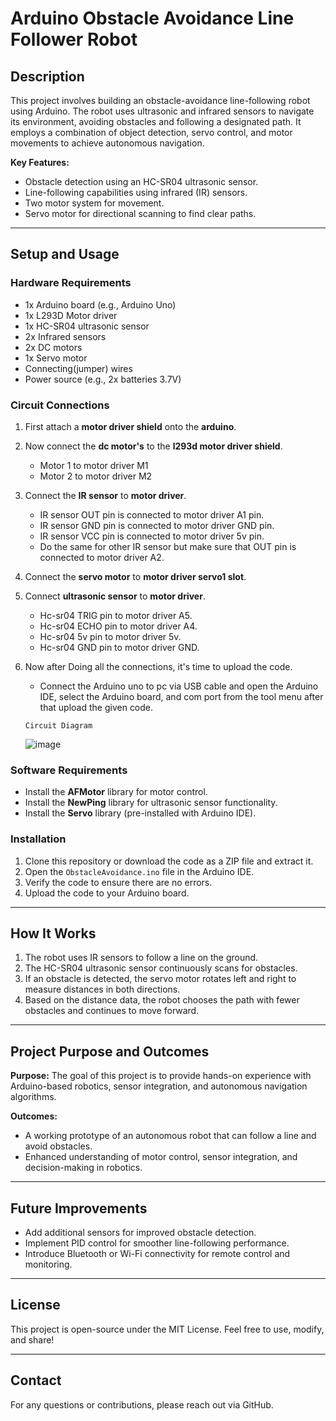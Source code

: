 # Arduino Obstacle Avoidance Line Follower Robot

## Description
This project involves building an obstacle-avoidance line-following robot using Arduino. The robot uses ultrasonic and infrared sensors to navigate its environment, avoiding obstacles and following a designated path. It employs a combination of object detection, servo control, and motor movements to achieve autonomous navigation.

**Key Features:**
- Obstacle detection using an HC-SR04 ultrasonic sensor.
- Line-following capabilities using infrared (IR) sensors.
- Two motor system for movement.
- Servo motor for directional scanning to find clear paths.

---

## Setup and Usage

### Hardware Requirements
- 1x Arduino board (e.g., Arduino Uno)
- 1x L293D Motor driver
- 1x HC-SR04 ultrasonic sensor
- 2x Infrared sensors
- 2x DC motors
- 1x Servo motor
- Connecting(jumper) wires
- Power source (e.g., 2x batteries 3.7V)

### Circuit Connections
1. First attach a **motor driver shield** onto the **arduino**.

2. Now connect the **dc motor's** to the **l293d motor driver shield**.

   - Motor 1 to motor driver M1
   - Motor 2 to motor driver M2

3. Connect the **IR sensor** to **motor driver**.

   - IR sensor OUT pin is connected to motor driver A1 pin.
   - IR sensor GND pin is connected to motor driver GND pin.
   - IR sensor VCC pin is connected to motor driver 5v pin.
   - Do the same for other IR sensor but make sure that OUT pin is connected to motor driver A2.

4. Connect the **servo motor** to **motor driver servo1 slot**.

5. Connect **ultrasonic sensor** to **motor driver**.

   - Hc-sr04 TRIG pin to motor driver A5.
   - Hc-sr04 ECHO pin to motor driver A4.
   - Hc-sr04 5v pin to motor driver 5v.
   - Hc-sr04 GND pin to motor driver GND.

6. Now after Doing all the connections, it's time to upload the code.

   - Connect the Arduino uno to pc via USB cable and open the Arduino IDE, select the Arduino board, and com port from the tool menu after that upload the given code.
     

   ```Circuit Diagram```

   ![image](https://github.com/user-attachments/assets/f9cc870e-0280-4cd7-9ce0-62f7825633e2)

### Software Requirements
- Install the **AFMotor** library for motor control.
- Install the **NewPing** library for ultrasonic sensor functionality.
- Install the **Servo** library (pre-installed with Arduino IDE).

### Installation
1. Clone this repository or download the code as a ZIP file and extract it.
2. Open the `ObstacleAvoidance.ino` file in the Arduino IDE.
3. Verify the code to ensure there are no errors.
4. Upload the code to your Arduino board.

---

## How It Works
1. The robot uses IR sensors to follow a line on the ground.
2. The HC-SR04 ultrasonic sensor continuously scans for obstacles.
3. If an obstacle is detected, the servo motor rotates left and right to measure distances in both directions.
4. Based on the distance data, the robot chooses the path with fewer obstacles and continues to move forward.

---

## Project Purpose and Outcomes
**Purpose:** 
The goal of this project is to provide hands-on experience with Arduino-based robotics, sensor integration, and autonomous navigation algorithms.

**Outcomes:** 
- A working prototype of an autonomous robot that can follow a line and avoid obstacles.
- Enhanced understanding of motor control, sensor integration, and decision-making in robotics.

---

## Future Improvements
- Add additional sensors for improved obstacle detection.
- Implement PID control for smoother line-following performance.
- Introduce Bluetooth or Wi-Fi connectivity for remote control and monitoring.

---

## License
This project is open-source under the MIT License. Feel free to use, modify, and share!

---

## Contact
For any questions or contributions, please reach out via GitHub.













